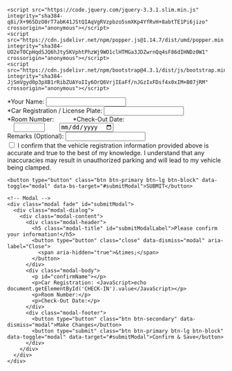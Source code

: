 <html lang="en">
  <head>
  <!-- Required meta tags -->
    <meta charset="utf-8">
    <meta name="viewport" content="width=device-width, initial-scale=1, shrink-to-fit=no">
    <!-- Bootstrap CSS -->
    <link rel="stylesheet" href="https://cdn.jsdelivr.net/npm/bootstrap@4.3.1/dist/css/bootstrap.min.css" integrity="sha384-ggOyR0iXCbMQv3Xipma34MD+dH/1fQ784/j6cY/iJTQUOhcWr7x9JvoRxT2MZw1T" crossorigin="anonymous">
    <link rel="stylesheet" href="reg.css">
  </head>

 <!-- Optional JavaScript  
 jQuery first, then Popper.js, then Bootstrap JS -->
    <script src="https://code.jquery.com/jquery-3.3.1.slim.min.js" integrity="sha384-q8i/X+965DzO0rT7abK41JStQIAqVgRVzpbzo5smXKp4YfRvH+8abtTE1Pi6jizo" crossorigin="anonymous"></script>
    <script src="https://cdn.jsdelivr.net/npm/popper.js@1.14.7/dist/umd/popper.min.js" integrity="sha384-UO2eT0CpHqdSJQ6hJty5KVphtPhzWj9WO1clHTMGa3JDZwrnQq4sF86dIHNDz0W1" crossorigin="anonymous"></script>
    <script src="https://cdn.jsdelivr.net/npm/bootstrap@4.3.1/dist/js/bootstrap.min.js" integrity="sha384-JjSmVgyd0p3pXB1rRibZUAYoIIy6OrQ6VrjIEaFf/nJGzIxFDsf4x0xIM+B07jRM" crossorigin="anonymous"></script>


<form action="https://api.sheetmonkey.io/form/iQMYhHKk257VGevi81mAqL" method="post" class="font-weight-bold text-uppercase">
    <div class="form-group">
    <label for="NAME">*Your Name:</label>
    <input type="text" id="NAME" name="NAME" class="form-control" autocomplete="off"  onkeyup="this.value = this.value.toUpperCase();" required>
    </div>
    <div class="form-group">
    <label for="CAR-REGISTRATION">*Car Registration / License Plate:</label>
    <input type="text" id="CAR-REGISTRATION" name="CAR-REGISTRATION" class="form-control" autocomplete="off" onkeyup="this.value = this.value.toUpperCase();" required>
    </div>
    <div class="form-group row">
    <label for="ROOM" class="col-sm-5">*Room Number:</label>
    <label for="CHECK-OUT" class="col-sm-6" style="margin-left:40px">*Check-Out Date:</label>
    </div>
    <div class="form-group row">
    <label style="padding-left:15px"></label>
    <input type="number" min="80" max="5118" id="ROOM" name="ROOM" class="form-control col-sm-5" autocomplete="off" required>
    <input type="datetime-local" id="CHECK-IN" name="CHECK-IN" class="form-control" autocomplete="off" required hidden>
    <input type="date" id="CHECK-OUT" name="CHECK-OUT" class="form-control col-sm-6" style="margin-left:30px" autocomplete="off" required>
    </div>
    <div class="form-group">
    <label for="OBSERVATIONS">Remarks (Optional):</label>
    <input type="text" id="OBSERVATIONS" name="OBSERVATIONS" class="form-control" autocomplete="off" style="text-transform: capitalize;">
    </div>
    <div class="form-group">    
    <label for="CONFIRMED" style="word-wrap:break-word">
    <input type="checkbox" id="CONFIRMED" name="CONFIRMED" value="Yes" required> I confirm that the vehicle registration information provided above is accurate and true to the best of my knowledge. I understand that any inaccuracies may result in unauthorized parking and will lead to my vehicle being clamped.</label>
    </div>

    <button type="button" class="btn btn-primary btn-lg btn-block" data-toggle="modal" data-bs-target="#submitModal">SUBMIT</button>

    <!-- Modal -->
    <div class="modal fade" id="submitModal">
      <div class="modal-dialog">
        <div class="modal-content">
          <div class="modal-header">
            <h5 class="modal-title" id="submitModalLabel">Please confirm your information!</h5>
            <button type="button" class="close" data-dismiss="modal" aria-label="Close">
              <span aria-hidden="true">&times;</span>
            </button>
          </div>
          <div class="modal-body">
            <p id="confirmName"></p>
            <p>Car Registration: <JavaScript>echo document.getElementById('CHECK-IN').value</JavaScript></p>
            <p>Room Number:</p>
            <p>Check-Out Date:</p>
          </div>
          <div class="modal-footer">
            <button type="button" class="btn btn-secondary" data-dismiss="modal">Make Changes</button>
            <button type="submit" class="btn btn-primary btn-lg btn-block" data-toggle="modal" data-target="#submitModal">Confirm & Save</button>
          </div>
        </div>
      </div>
    </div>
  </form>
</html>

<script>
// getFullYear, getMonth, getDate, getHours, getMinutes all return values of local time.
const convertToDateTimeLocalString = (date) => {
  const year = date.getFullYear();
  const month = (date.getMonth() + 1).toString().padStart(2, "0");
  const day = date.getDate().toString().padStart(2, "0");
  const hours = date.getHours().toString().padStart(2, "0");
  const minutes = date.getMinutes().toString().padStart(2, "0");

  return `${year}-${month}-${day}T${hours}:${minutes}`;
}
//Check-in date as today
const currentTime = new Date();
document.getElementById('CHECK-IN').value = convertToDateTimeLocalString(currentTime);
//Minimun check-out date from 1 day ahead
var minDate = new Date(currentTime.setDate(currentTime.getDate() + 1)).toISOString().split("T")[0];
document.getElementsByName("CHECK-OUT")[0].setAttribute('min', minDate);
</script>
